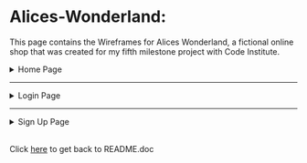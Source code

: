 # Alices-Wonderland: 

This page contains the Wireframes for Alices Wonderland, a fictional online shop that was created for my fifth milestone project with Code Institute.



<details>
<summary>Home Page</summary>

![Home Page](https://res.cloudinary.com/martiless/image/upload/v1658244447/static/documents/wireframes/home_page.595ed1e3a524.png)
</details>

***

<details>
<summary>Login Page</summary>

![Login Page](https://res.cloudinary.com/martiless/image/upload/v1658244448/static/documents/wireframes/login_page.43b6845618df.png)
</details>

***

<details>
<summary>Sign Up Page</summary>

![Sign Up Page](https://res.cloudinary.com/martiless/image/upload/v1658244446/static/documents/wireframes/sign_up_page.ba2bc0951022.png)
</details>

<br>

Click [here](/README.md) to get back to README.doc